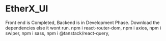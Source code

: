 # EtherX_UI
Front end is Completed, Backend is in Development Phase. Download the dependencies else it wont run.
npm i react-router-dom,
npm i axios,
npm i swiper,
npm i sass,
npm i @tanstack/react-query,

